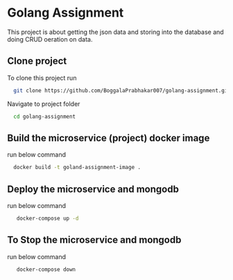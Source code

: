 
# Golang Assignment

This project is about getting the json data and storing into the database and doing CRUD oeration on data.

## Clone project

To clone this project run

```bash
  git clone https://github.com/BoggalaPrabhakar007/golang-assignment.git
```


Navigate to project folder

```bash
  cd golang-assignment
```
## Build the microservice (project) docker image

run below command

```bash 
  docker build -t goland-assignment-image .
```
 
## Deploy the microservice and mongodb 

run below command

```bash 
   docker-compose up -d
```

## To Stop the microservice and mongodb 

run below command

```bash 
   docker-compose down
```




  




